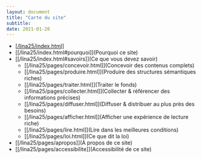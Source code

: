 ```yaml
---
layout: document
title: "Carte du site"
subtitle: 
date: 2021-01-20
---
```


* [[/lina25/index.html]](Accueil)
* [[/lina25/index.html#pourquoi]](Pourquoi ce site)
* [[/lina25/index.html#savoirs]](Ce que vous devez savoir)
  * [[/lina25/pages/concevoir.html]](Concevoir des contenus complets)
  * [[/lina25/pages/produire.html]](Produire des structures sémantiques riches)
  * [[/lina25/pages/traiter.html]](Traiter le fonds)
  * [[/lina25/pages/collecter.html]](Collecter & référencer des informations précises)
  * [[/lina25/pages/diffuser.html]](Diffuser & distribuer au plus près des besoins)
  * [[/lina25/pages/afficher.html]](Afficher une expérience de lecture riche)
  * [[/lina25/pages/lire.html]](Lire dans les meilleures conditions)
  * [[/lina25/pages/loi.html]](Ce que dit la loi)
 * [[/lina25/pages/apropos]](À propos de ce site)
 * [[/lina25/pages/accessibilite]](Accessibilité de ce site)
